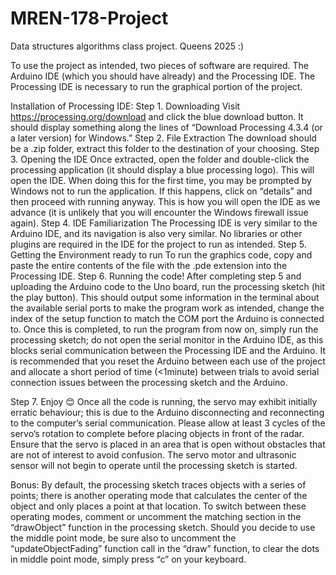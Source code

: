 # MREN-178-Project
Data structures algorithms class project. Queens 2025 :)

To use the project as intended, two pieces of software are required. The Arduino IDE (which you should have already) and the Processing IDE. The Processing IDE is necessary to run the graphical portion of the project. 

Installation of Processing IDE:
Step 1. Downloading
Visit https://processing.org/download and click the blue download button. It should display something along the lines of “Download Processing 4.3.4 (or a later version) for Windows.”
Step 2. File Extraction
The download should be a .zip folder, extract this folder to the destination of your choosing.
Step 3. Opening the IDE
Once extracted, open the folder and double-click the processing application (it should display a blue processing logo). This will open the IDE. When doing this for the first time, you may be prompted by Windows not to run the application. If this happens, click on “details” and then proceed with running anyway. This is how you will open the IDE as we advance (it is unlikely that you will encounter the Windows firewall issue again).
Step 4. IDE Familiarization
The Processing IDE is very similar to the Arduino IDE, and its navigation is also very similar. No libraries or other plugins are required in the IDE for the project to run as intended.
Step 5. Getting the Environment ready to run
To run the graphics code, copy and paste the entire contents of the file with the .pde extension into the Processing IDE.
Step 6. Running the code!
After completing step 5 and uploading the Arduino code to the Uno board, run the processing sketch (hit the play button). This should output some information in the terminal about the available serial ports to make the program work as intended, change the index of the setup function to match the COM port the Arduino is connected to. Once this is completed, to run the program from now on, simply run the processing sketch; do not open the serial monitor in the Arduino IDE, as this blocks serial communication between the Processing IDE and the Arduino. It is recommended that you reset the Arduino between each use of the project and allocate a short period of time (<1minute) between trials to avoid serial connection issues between the processing sketch and the Arduino.

Step 7. Enjoy 😊 
Once all the code is running, the servo may exhibit initially erratic behaviour; this is due to the Arduino disconnecting and reconnecting to the computer’s serial communication. Please allow at least 3 cycles of the servo’s rotation to complete before placing objects in front of the radar. Ensure that the servo is placed in an area that is open without obstacles that are not of interest to avoid confusion. The servo motor and ultrasonic sensor will not begin to operate until the processing sketch is started.


Bonus:
By default, the processing sketch traces objects with a series of points; there is another operating mode that calculates the center of the object and only places a point at that location. To switch between these operating modes, comment or uncomment the matching section in the “drawObject” function in the processing sketch. Should you decide to use the middle point mode, be sure also to uncomment the “updateObjectFading” function call in the “draw” function, to clear the dots in middle point mode, simply press “c” on your keyboard.